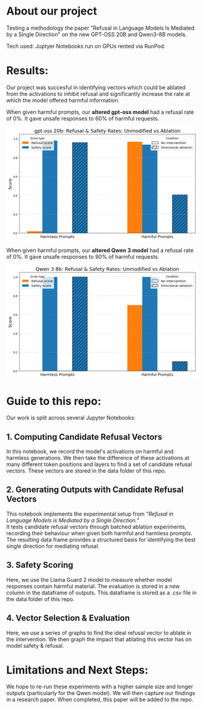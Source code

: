 # About our project
Testing a methodology the paper "Refusal in Language Models Is Mediated by a Single Direction" on the new GPT-OSS 20B and Qwen3-8B models.

Tech used: Juptyer Notebooks run on GPUs rented via RunPod.

# Results:
Our project was succesful in identifying vectors which could be ablated from the activations to inhibit refusal and significantly increase the rate at which the model offered harmful information.

When given harmful prompts, our **altered gpt-oss model** had a refusal rate of 0%. It gave unsafe responses to 60% of harmful requests. 

![gpt_oss 20b results](Images/gpt-oss%20results%20graph.png)

When given harmful prompts, our **altered Qwen 3 model** had a refusal rate of 0%. It gave unsafe responses to 90% of harmful requests. 

![Qwen3 8b Results](Images/Qwen3%20Results%20Graph.png)

# Guide to this repo:
Our work is split across several Jupyter Notebooks:

## 1. Computing Candidate Refusal Vectors
In this notebook, we record the model's activations on harmful and harmless generations. 
We then take the difference of these activations at many different token positions and layers to find a set of candidate refusal vectors. These vectors are stored in the data folder of this repo.

## 2. Generating Outputs with Candidate Refusal Vectors  
This notebook implements the experimental setup from *“Refusal in Language Models is Mediated by a Single Direction.”*  
It tests candidate refusal vectors through batched ablation experiments, recording their behaviour when given both  harmful and harmless prompts.  
The resulting data frame provides a structured basis for identifying the best single direction for mediating refusal.

## 3. Safety Scoring
Here, we use the Llama Guard 2 model to measure whether model responses contain harmful material. The evaluation is stored in a new column in the dataframe of outputs. This dataframe is stored as a .csv file in the data folder of this repo.

## 4. Vector Selection & Evaluation
Here, we use a series of graphs to find the ideal refusal vector to ablate in the intervention. We then graph the impact that ablating this vector has on model safety & refusal.

# Limitations and Next Steps:
We hope to re-run these experiments with a higher sample size and longer outputs (particularly for the Qwen model). We will then capture our findings in a research paper. When completed, this paper will be added to the repo. 
